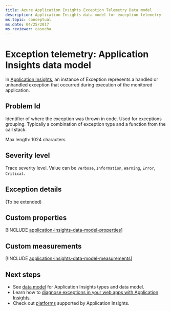 ```yaml
---
title: Azure Application Insights Exception Telemetry Data model
description: Application Insights data model for exception telemetry
ms.topic: conceptual
ms.date: 04/25/2017
ms.reviewer: casocha
---
```


# Exception telemetry: Application Insights data model

In [Application Insights](./app-insights-overview.md), an instance of Exception represents a handled or unhandled exception that occurred during execution of the monitored application.

## Problem Id

Identifier of where the exception was thrown in code. Used for exceptions grouping. Typically a combination of exception type and a function from the call stack.

Max length: 1024 characters

## Severity level

Trace severity level. Value can be `Verbose`, `Information`, `Warning`, `Error`, `Critical`.

## Exception details

(To be extended)

## Custom properties

[!INCLUDE [application-insights-data-model-properties](../../../includes/application-insights-data-model-properties.md)]

## Custom measurements

[!INCLUDE [application-insights-data-model-measurements](../../../includes/application-insights-data-model-measurements.md)]

## Next steps

- See [data model](data-model-complete.md) for Application Insights types and data model.
- Learn how to [diagnose exceptions in your web apps with Application Insights](./asp-net-exceptions.md).
- Check out [platforms](./app-insights-overview.md#supported-languages) supported by Application Insights.

